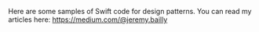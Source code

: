 Here are some samples of Swift code for design patterns. You can read my articles here: https://medium.com/@jeremy.bailly
